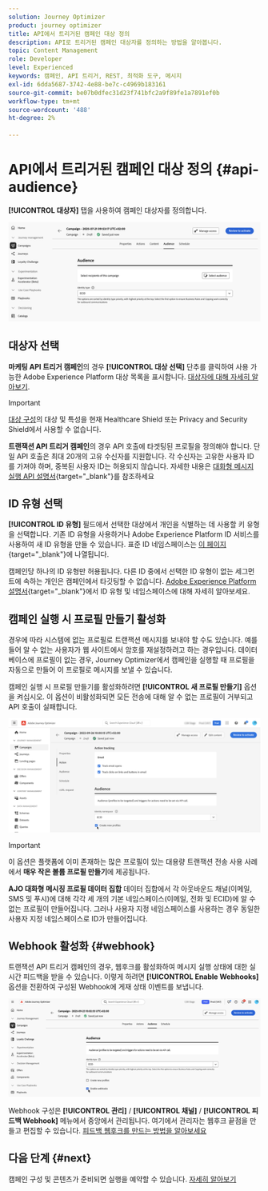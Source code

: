 ```yaml
---
solution: Journey Optimizer
product: journey optimizer
title: API에서 트리거된 캠페인 대상 정의
description: API로 트리거된 캠페인 대상자를 정의하는 방법을 알아봅니다.
topic: Content Management
role: Developer
level: Experienced
keywords: 캠페인, API 트리거, REST, 최적화 도구, 메시지
exl-id: 6dda5687-3742-4e88-be7c-c4969b183161
source-git-commit: be07b0dfec31d23f741bfc2a9f89fe1a7891ef0b
workflow-type: tm+mt
source-wordcount: '488'
ht-degree: 2%

---
```


# API에서 트리거된 캠페인 대상 정의 {#api-audience}

**[!UICONTROL 대상자]** 탭을 사용하여 캠페인 대상자를 정의합니다.

![](assets/campaign-audience.png)

## 대상자 선택

**마케팅 API 트리거 캠페인**&#x200B;의 경우 **[!UICONTROL 대상 선택]** 단추를 클릭하여 사용 가능한 Adobe Experience Platform 대상 목록을 표시합니다. [대상자에 대해 자세히 알아보기](../audience/about-audiences.md).

>[!IMPORTANT]
>
>[대상 구성](../audience/get-started-audience-orchestration.md)의 대상 및 특성을 현재 Healthcare Shield 또는 Privacy and Security Shield에서 사용할 수 없습니다.

**트랜잭션 API 트리거 캠페인**&#x200B;의 경우 API 호출에 타겟팅된 프로필을 정의해야 합니다. 단일 API 호출은 최대 20개의 고유 수신자를 지원합니다. 각 수신자는 고유한 사용자 ID를 가져야 하며, 중복된 사용자 ID는 허용되지 않습니다. 자세한 내용은 [대화형 메시지 실행 API 설명서](https://developer.adobe.com/journey-optimizer-apis/references/messaging/#tag/execution/operation/postIMUnitaryMessageExecution){target="_blank"}를 참조하세요

## ID 유형 선택

**[!UICONTROL ID 유형]** 필드에서 선택한 대상에서 개인을 식별하는 데 사용할 키 유형을 선택합니다. 기존 ID 유형을 사용하거나 Adobe Experience Platform ID 서비스를 사용하여 새 ID 유형을 만들 수 있습니다. 표준 ID 네임스페이스는 [이 페이지](https://experienceleague.adobe.com/en/docs/experience-platform/identity/features/namespaces#standard){target="_blank"}에 나열됩니다.

캠페인당 하나의 ID 유형만 허용됩니다. 다른 ID 중에서 선택한 ID 유형이 없는 세그먼트에 속하는 개인은 캠페인에서 타깃팅할 수 없습니다. [Adobe Experience Platform 설명서](https://experienceleague.adobe.com/docs/experience-platform/identity/home.html?lang=ko-KR){target="_blank"}에서 ID 유형 및 네임스페이스에 대해 자세히 알아보세요.

## 캠페인 실행 시 프로필 만들기 활성화

경우에 따라 시스템에 없는 프로필로 트랜잭션 메시지를 보내야 할 수도 있습니다. 예를 들어 알 수 없는 사용자가 웹 사이트에서 암호를 재설정하려고 하는 경우입니다. 데이터베이스에 프로필이 없는 경우, Journey Optimizer에서 캠페인을 실행할 때 프로필을 자동으로 만들어 이 프로필로 메시지를 보낼 수 있습니다.

캠페인 실행 시 프로필 만들기를 활성화하려면 **[!UICONTROL 새 프로필 만들기]** 옵션을 켜십시오. 이 옵션이 비활성화되면 모든 전송에 대해 알 수 없는 프로필이 거부되고 API 호출이 실패합니다.

![](assets/api-triggered-create-profile.png)

>[!IMPORTANT]
>
>이 옵션은 플랫폼에 이미 존재하는 많은 프로필이 있는 대용량 트랜잭션 전송 사용 사례에서 **매우 작은 볼륨 프로필 만들기**&#x200B;에 제공됩니다.
>
>**AJO 대화형 메시징 프로필 데이터 집합** 데이터 집합에서 각 아웃바운드 채널(이메일, SMS 및 푸시)에 대해 각각 세 개의 기본 네임스페이스(이메일, 전화 및 ECID)에 알 수 없는 프로필이 만들어집니다. 그러나 사용자 지정 네임스페이스를 사용하는 경우 동일한 사용자 지정 네임스페이스로 ID가 만들어집니다.

## Webhook 활성화 {#webhook}

트랜잭션 API 트리거 캠페인의 경우, 웹후크를 활성화하여 메시지 실행 상태에 대한 실시간 피드백을 받을 수 있습니다. 이렇게 하려면 **[!UICONTROL Enable Webhooks]** 옵션을 전환하여 구성된 Webhook에 게재 상태 이벤트를 보냅니다.

![](assets/api-triggered-webhook.png)

Webhook 구성은 **[!UICONTROL 관리]** / **[!UICONTROL 채널]** / **[!UICONTROL 피드백 Webhook]** 메뉴에서 중앙에서 관리됩니다. 여기에서 관리자는 웹후크 끝점을 만들고 편집할 수 있습니다. [피드백 웹후크를 만드는 방법을 알아보세요](../configuration/feedback-webhooks.md)

## 다음 단계 {#next}

캠페인 구성 및 콘텐츠가 준비되면 실행을 예약할 수 있습니다. [자세히 알아보기](api-triggered-campaign-schedule.md)
